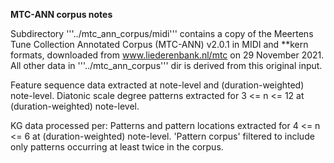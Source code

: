**MTC-ANN corpus notes**

Subdirectory '''../mtc_ann_corpus/midi''' contains a copy of the Meertens Tune Collection Annotated Corpus (MTC-ANN)
v2.0.1 in MIDI and **kern formats, downloaded from www.liederenbank.nl/mtc on 29 November 2021.
All other data in '''../mtc_ann_corpus''' dir is derived from this original input.

Feature sequence data extracted at note-level and (duration-weighted) note-level.
Diatonic scale degree patterns extracted for 3 <= n <= 12 at (duration-weighted) note-level.

KG data processed per:
Patterns and pattern locations extracted for 4 <= n <= 6 at (duration-weighted) note-level.
'Pattern corpus' filtered to include only patterns occurring at least twice in the corpus.